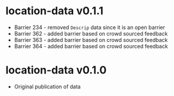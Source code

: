 # location-data v0.1.1

* Barrier 234 - removed `Descrip` data since it is an open barrier
* Barrier 362 - added barrier based on crowd sourced feedback
* Barrier 363 - added barrier based on crowd sourced feedback
* Barrier 364 - added barrier based on crowd sourced feedback

# location-data v0.1.0

* Original publication of data
